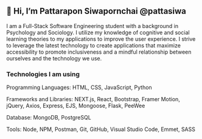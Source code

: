 ## 👋 Hi, I’m Pattarapon Siwapornchai @pattasiwa

  I am a Full-Stack Software Engineering student with a background in Psychology and Sociology. 
  I utilize my knowledge of cognitive and social learning theories to my applications to improve the user experience. 
  I strive to leverage the latest technology to create applications that maximize accessibility to promote inclusiveness and a mindful 
  relationship between ourselves and the technology we use. 

### Technologies I am using

  Programming Languages: HTML, CSS, JavaScript, Python
  
  Frameworks and Libraries: NEXT.js, React, Bootstrap, Framer Motion, jQuery, Axios, Express, EJS, Mongoose, Flask, PeeWee
  
  Database: MongoDB, PostgreSQL
  
  Tools: Node, NPM, Postman, Git, GitHub, Visual Studio Code, Emmet, SASS



<!---
PattaSiwa/PattaSiwa is a ✨ special ✨ repository because its `README.md` (this file) appears on your GitHub profile.
You can click the Preview link to take a look at your changes.
--->
